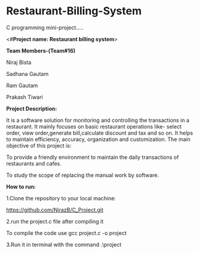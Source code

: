 # Restaurant-Billing-System
C programming mini-project.....

<#**Project name: Restaurant billing system**>

**Team Members-(Team#16)**

Niraj Bista

Sadhana Gautam

Ram Gautam

Prakash Tiwari

**Project Description:**

It is a software solution for monitoring and controlling the transactions in a restaurant.
It mainly focuses on basic restaurant operations like- select order, view order,generate bill,calculate discount and tax and so on.
It helps to maintain efficiency, accuracy, organization and customization.
The main objective of this project is:

To provide a friendly environment to maintain the daily transactions of restaurants and cafes.

To study the scope of replacing the manual work by software. 

**How to run:**

1.Clone the repository to your local machine:

https://github.com/NirazB/C_Project.git

2.run the project.c file after compiling it

To compile the code use gcc project.c -o project

3.Run it in terminal with the command .\project


